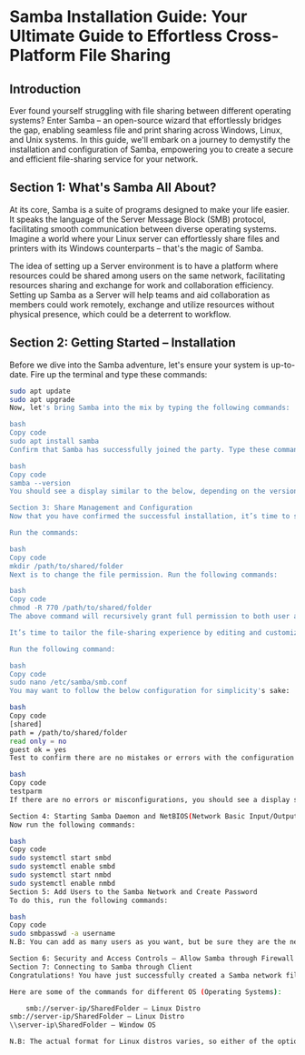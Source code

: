 # Samba Installation Guide: Your Ultimate Guide to Effortless Cross-Platform File Sharing

## Introduction
Ever found yourself struggling with file sharing between different operating systems? Enter Samba – an open-source wizard that effortlessly bridges the gap, enabling seamless file and print sharing across Windows, Linux, and Unix systems. In this guide, we'll embark on a journey to demystify the installation and configuration of Samba, empowering you to create a secure and efficient file-sharing service for your network.

## Section 1: What's Samba All About?
At its core, Samba is a suite of programs designed to make your life easier. It speaks the language of the Server Message Block (SMB) protocol, facilitating smooth communication between diverse operating systems. Imagine a world where your Linux server can effortlessly share files and printers with its Windows counterparts – that's the magic of Samba.

The idea of setting up a Server environment is to have a platform where resources could be shared among users on the same network, facilitating resources sharing and exchange for work and collaboration efficiency. Setting up Samba as a Server will help teams and aid collaboration as members could work remotely, exchange and utilize resources without physical presence, which could be a deterrent to workflow.

## Section 2: Getting Started – Installation
Before we dive into the Samba adventure, let's ensure your system is up-to-date. Fire up the terminal and type these commands:

```bash
sudo apt update
sudo apt upgrade
Now, let's bring Samba into the mix by typing the following commands:

bash
Copy code
sudo apt install samba
Confirm that Samba has successfully joined the party. Type these commands:

bash
Copy code
samba --version
You should see a display similar to the below, depending on the version available at the time of installation.

Section 3: Share Management and Configuration
Now that you have confirmed the successful installation, it’s time to set the stage and create the directory where the file you intend to share with your group would be kept and accessed.

Run the commands:

bash
Copy code
mkdir /path/to/shared/folder
Next is to change the file permission. Run the following commands:

bash
Copy code
chmod -R 770 /path/to/shared/folder
The above command will recursively grant full permission to both user and group but none to others outside the categories.

It’s time to tailor the file-sharing experience by editing and customizing the global configuration file setting to match your network set-up.

Run the following command:

bash
Copy code
sudo nano /etc/samba/smb.conf
You may want to follow the below configuration for simplicity's sake:

bash
Copy code
[shared]
path = /path/to/shared/folder
read only = no
guest ok = yes
Test to confirm there are no mistakes or errors with the configuration setting by running the commands:

bash
Copy code
testparm
If there are no errors or misconfigurations, you should see a display similar to the below.

Section 4: Starting Samba Daemon and NetBIOS(Network Basic Input/Output System) over IP naming services.
Now run the following commands:

bash
Copy code
sudo systemctl start smbd
sudo systemctl enable smbd
sudo systemctl start nmbd
sudo systemctl enable nmbd
Section 5: Add Users to the Samba Network and Create Password
To do this, run the following commands:

bash
Copy code
sudo smbpasswd -a username
N.B: You can add as many users as you want, but be sure they are the necessary ones you want on the Samba network.

Section 6: Security and Access Controls – Allow Samba through Firewall
Section 7: Connecting to Samba through Client
Congratulations! You have just successfully created a Samba network file sharing. Now you and your group can connect through your various client machines. Understand that, despite Samba NFS (Network File Sharing) being cross-platform, the accessing procedure and commands vary.

Here are some of the commands for different OS (Operating Systems):

    smb://server-ip/SharedFolder – Linux Distro
smb://server-ip/SharedFolder – Linux Distro
\\server-ip\SharedFolder – Window OS

N.B: The actual format for Linux distros varies, so either of the options will work. So, try each out to know what work for your distro.

